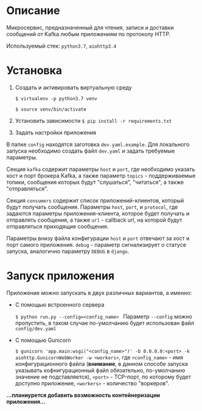 
# Описание

Микросервис, предназначенный для чтения, записи и доставки сообщений от Kafka любым приложениям по протоколу HTTP.

Используемый стек: ```python3.7```, ```aiohttp3.4```

# Установка

1. Создать и активировать виртуальную среду

    ```$ virtualenv -p python3.7 venv```

    ```$ source venv/bin/activate```

2. Установить зависимости
    ```$ pip install -r requirements.txt```

3. Задать настройки приложения
	
В папке ```config``` находятся заготовка ```dev.yaml.example```. Для локального запуска необходимо создать файл ```dev.yaml``` и задать требуемые параметры. 

Секция ```kafka``` содержит параметры ```host``` и ```port```, где необходимо указать хост и порт брокера Kafka, а также параметр ```topics``` - поддерживаемые топики, сообщения которых будут "слушаться", "читаться", а также "отправляться".

Секция ```consumers``` содержит список приложений-клиентов, который будут получать сообщения. Параметры ```host```, ```port```, и ```protocol```, где задаются параметры приложения-клиента, которое будет получать и отправлять сообщения, а также ```url``` - callback url, на которой будут отправляться приходящие сообщения. 

Параметры внизу файла конфигурации ```host``` и ```port``` отвечают за хост и порт самого приложения. ```debug``` - параметр сигнализирует о статусе запуска, аналогично параметру ```DEBUG``` в ```django```.

# Запуск приложения

Приложение можно запускать в двух различных вариантов, а именно:

- С помощью встроенного сервера

    ```$ python run.py --config=<config_name> ```
    Параметр ```--config``` можно пропустить, в таком случае по-умолчанию будет использован файл ```config/dev.yaml```

- С помощью Gunicorn

    ```$ gunicorn 'app.main:wsgi("<config_name>")' -b 0.0.0.0:<port> -k aiohttp.GunicornWebWorker -w <workers>```,  где ```<config_name>``` - имя конфигурационного файла (**внимание**, в данном способе запуска указывать кофнигурационный файл обязательно, по-умолчанию значение не подставляется), ```<port>``` - TCP-порт, по которому будет доступно приложение, ```<workers>``` - количество "воркеров".


**...планиурется добавить возможность контейнеризации приложения...**